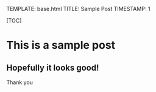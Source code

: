 TEMPLATE: base.html
TITLE: Sample Post
TIMESTAMP: 1

[TOC]

# This is a sample post
## Hopefully it looks good!
Thank you
